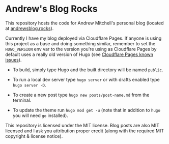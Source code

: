 # Andrew's Blog Rocks

This repository hosts the code for Andrew Mitchell's personal blog (located at [andrewsblog.rocks](https://andrewsblog.rocks)).

Currently I have my blog deployed via Cloudflare Pages. If anyone is using this project as a base and doing something similar, remember to set the `HUGO_VERSION` env var to the version you're using as Cloudflare Pages by default uses a really old version of Hugo (see [Cloudflare Pages known issues](https://developers.cloudflare.com/pages/platform/known-issues/)).

* To build, simply type Hugo and the built directory will be named `public`.
* To run a local dev server type `hugo server` or with drafts enabled type `hugo server -D`.
* To create a new post type `hugo new posts/post-name.md` from the terminal.

* To update the theme run `hugo mod get -u` (note that in addition to `hugo` you will need `go` installed).

This repository is licensed under the MIT license. Blog posts are also MIT licensed and I ask you attribution proper credit (along with the required MIT copyright & license notice).
